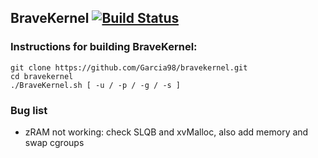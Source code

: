 BraveKernel [![Build Status](http://jenkins.hubdroid.com/buildStatus/icon?job=bravekernel)](http://jenkins.hubdroid.com/job/bravekernel/)
-----------

### Instructions for building BraveKernel:

    git clone https://github.com/Garcia98/bravekernel.git
    cd bravekernel
    ./BraveKernel.sh [ -u / -p / -g / -s ]

### Bug list

* zRAM not working: check SLQB and xvMalloc, also add memory and swap cgroups

